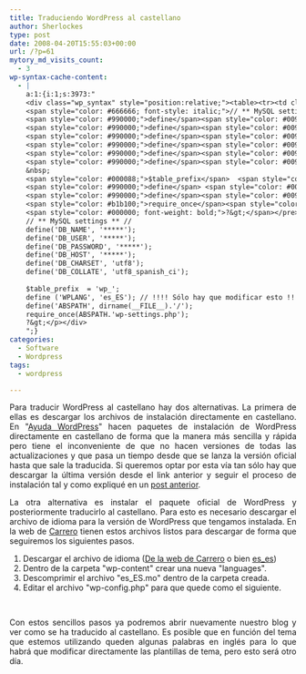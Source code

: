 ```yaml
---
title: Traduciendo WordPress al castellano
author: Sherlockes
type: post
date: 2008-04-20T15:55:03+00:00
url: /?p=61
mytory_md_visits_count:
  - 3
wp-syntax-cache-content:
  - |
    a:1:{i:1;s:3973:"
    <div class="wp_syntax" style="position:relative;"><table><tr><td class="code"><pre class="php" style="font-family:monospace;"><span style="color: #000000; font-weight: bold;">&lt;?php</span>
    <span style="color: #666666; font-style: italic;">// ** MySQL settings ** //</span>
    <span style="color: #990000;">define</span><span style="color: #009900;">&#40;</span><span style="color: #0000ff;">'DB_NAME'</span><span style="color: #339933;">,</span> <span style="color: #0000ff;">'*****'</span><span style="color: #009900;">&#41;</span><span style="color: #339933;">;</span>
    <span style="color: #990000;">define</span><span style="color: #009900;">&#40;</span><span style="color: #0000ff;">'DB_USER'</span><span style="color: #339933;">,</span> <span style="color: #0000ff;">'*****'</span><span style="color: #009900;">&#41;</span><span style="color: #339933;">;</span>
    <span style="color: #990000;">define</span><span style="color: #009900;">&#40;</span><span style="color: #0000ff;">'DB_PASSWORD'</span><span style="color: #339933;">,</span> <span style="color: #0000ff;">'*****'</span><span style="color: #009900;">&#41;</span><span style="color: #339933;">;</span>
    <span style="color: #990000;">define</span><span style="color: #009900;">&#40;</span><span style="color: #0000ff;">'DB_HOST'</span><span style="color: #339933;">,</span> <span style="color: #0000ff;">'*****'</span><span style="color: #009900;">&#41;</span><span style="color: #339933;">;</span>
    <span style="color: #990000;">define</span><span style="color: #009900;">&#40;</span><span style="color: #0000ff;">'DB_CHARSET'</span><span style="color: #339933;">,</span> <span style="color: #0000ff;">'utf8'</span><span style="color: #009900;">&#41;</span><span style="color: #339933;">;</span>
    <span style="color: #990000;">define</span><span style="color: #009900;">&#40;</span><span style="color: #0000ff;">'DB_COLLATE'</span><span style="color: #339933;">,</span> <span style="color: #0000ff;">'utf8_spanish_ci'</span><span style="color: #009900;">&#41;</span><span style="color: #339933;">;</span>
    &nbsp;
    <span style="color: #000088;">$table_prefix</span>  <span style="color: #339933;">=</span> <span style="color: #0000ff;">'wp_'</span><span style="color: #339933;">;</span>
    <span style="color: #990000;">define</span> <span style="color: #009900;">&#40;</span><span style="color: #0000ff;">'WPLANG'</span><span style="color: #339933;">,</span> <span style="color: #0000ff;">'es_ES'</span><span style="color: #009900;">&#41;</span><span style="color: #339933;">;</span> <span style="color: #666666; font-style: italic;">// !!!! Sólo hay que modificar esto !!!!</span>
    <span style="color: #990000;">define</span><span style="color: #009900;">&#40;</span><span style="color: #0000ff;">'ABSPATH'</span><span style="color: #339933;">,</span> <span style="color: #990000;">dirname</span><span style="color: #009900;">&#40;</span><span style="color: #009900; font-weight: bold;">__FILE__</span><span style="color: #009900;">&#41;</span><span style="color: #339933;">.</span><span style="color: #0000ff;">'/'</span><span style="color: #009900;">&#41;</span><span style="color: #339933;">;</span>
    <span style="color: #b1b100;">require_once</span><span style="color: #009900;">&#40;</span>ABSPATH<span style="color: #339933;">.</span><span style="color: #0000ff;">'wp-settings.php'</span><span style="color: #009900;">&#41;</span><span style="color: #339933;">;</span>
    <span style="color: #000000; font-weight: bold;">?&gt;</span></pre></td></tr></table><p class="theCode" style="display:none;">&lt;?php
    // ** MySQL settings ** //
    define('DB_NAME', '*****');
    define('DB_USER', '*****');
    define('DB_PASSWORD', '*****');
    define('DB_HOST', '*****');
    define('DB_CHARSET', 'utf8');
    define('DB_COLLATE', 'utf8_spanish_ci');
    
    $table_prefix  = 'wp_';
    define ('WPLANG', 'es_ES'); // !!!! Sólo hay que modificar esto !!!!
    define('ABSPATH', dirname(__FILE__).'/');
    require_once(ABSPATH.'wp-settings.php');
    ?&gt;</p></div>
    ";}
categories:
  - Software
  - Wordpress
tags:
  - wordpress

---
```

<p style="text-align: justify;">
  Para traducir WordPress al castellano hay dos alternativas. La primera de ellas es descargar los archivos de instalación directamente en castellano. En "<a href="http://ayudawordpress.com/wordpress-espanol/" target="_blank">Ayuda WordPress</a>" hacen paquetes de instalación de WordPress directamente en castellano de forma que la manera más sencilla y rápida pero tiene el inconveniente de que no hacen versiones de todas las actualizaciones y que pasa un tiempo desde que se lanza la versión oficial hasta que sale la traducida. Si queremos optar por esta vía tan sólo hay que descargar la última versión desde el link anterior y seguir el proceso de instalación tal y como expliqué en un <a href="http://www.sherver.synology.me/sherblog/?p=55" target="_self">post anterior</a>.
</p>

<p style="text-align: justify;">
  La otra alternativa es instalar el paquete oficial de WordPress y posteriormente traducirlo al castellano. Para esto es necesario descargar el archivo de idioma para la versión de WordPress que tengamos instalada. En la web de <a href="http://carrero.es/wordpress-en-castellano" target="_blank">Carrero</a> tienen estos archivos listos para descargar de forma que seguiremos los siguientes pasos.
</p>

  1. Descargar el archivo de idioma (<a href="http://carrero.es/wp-content/uploads/2008/03/wp-25-castellano.zip" target="_blank">De la web de Carrero</a> o bien <a href="wp-content/uploads/files/es_es.mo" target="_blank">es_es</a><a href="http://carrero.es/wp-content/uploads/2008/03/wp-25-castellano.zip" target="_blank"></a>)
  2. Dentro de la carpeta "wp-content" crear una nueva "languages".
  3. Descomprimir el archivo "es_ES.mo" dentro de la carpeta creada.
  4. Editar el archivo "wp-config.php" para que quede como el siguiente.

<pre lang="php"><?php
// ** MySQL settings ** //
define('DB_NAME', '*****');
define('DB_USER', '*****');
define('DB_PASSWORD', '*****');
define('DB_HOST', '*****');
define('DB_CHARSET', 'utf8');
define('DB_COLLATE', 'utf8_spanish_ci');

$table_prefix  = 'wp_';
define ('WPLANG', 'es_ES'); // !!!! Sólo hay que modificar esto !!!!
define('ABSPATH', dirname(__FILE__).'/');
require_once(ABSPATH.'wp-settings.php');
?>
</pre>

<p style="text-align: justify;">
  Con estos sencillos pasos ya podremos abrir nuevamente nuestro blog y ver como se ha traducido al castellano. Es posible que en función del tema que estemos utilizando queden algunas palabras en inglés para lo que habrá que modificar directamente las plantillas de tema, pero esto será otro día.
</p>